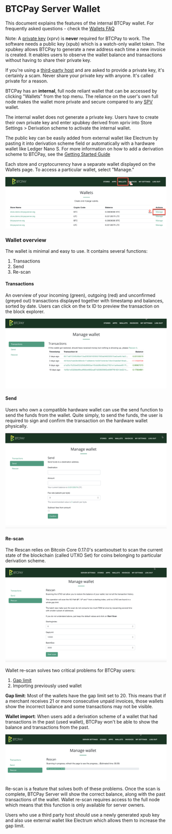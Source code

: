 # BTCPay Server Wallet
This document explains the features of the internal BTCPay wallet. For frequently asked questions - check the [Wallets FAQ](FAQ-Wallet.md)

Note: A [private key](https://en.bitcoin.it/wiki/Private_key) (xprv) is **never** required for BTCPay to work. The software needs a public key (xpub) which is a watch-only wallet token. The xpubkey allows BTCPay to generate a new address each time a new invoice is created. It enables users to observe the wallet balance and transactions without having to share their private key.

If you're using a [third-party host](ThirdPartyHosting.md) and are asked to provide a private key, it's certainly a scam. Never share your private key with anyone. It's called private for a reason. 

BTCPay has an **internal**, full node reliant wallet that can be accessed by clicking "Wallets" from the top menu. The reliance on the user's own full node makes the wallet more private and secure compared to any [SPV](https://en.bitcoin.it/wiki/Thin_Client_Security#Simplified_Payment_Verification_.28SPV.29) wallet.

The internal wallet does not generate a private key. Users have to create their own private key and enter xpubkey derived from xpriv into Store Settings > Derivation scheme to activate the internal wallet. 

The public key can be easily added from external wallet like Electrum by pasting it into derivation scheme field or automatically with a hardware wallet like Ledger Nano S. For more information on how to add a derivation scheme to BTCPay, see the [Getting Started Guide](GettingStarted.md)

Each store and cryptocurrency have a separate wallet displayed on the Wallets page.  To access a particular wallet, select "Manage."

![Wallets Page BTCPay](img/BTCPayWallets1.png)

### Wallet overview

The wallet is minimal and easy to use. It contains several functions:
1. Transactions
2. Send 
3. Re-scan

#### Transactions
An overview of your incoming (green), outgoing (red) and unconfirmed (greyed out) transactions displayed together with timestamp and balances, sorted by date. Users can click on the tx ID to preview the transaction on the block explorer.

![Individual Wallet](img/BTCPayWallets2.png)

#### Send
Users who own a compatible hardware wallet can use the send function to send the funds from the wallet. Quite simply, to send the funds, the user is required to sign and confirm the transaction on the hardware wallet physically.

![Send from the Wallet](img/BTCPayWallets3.png)

#### Re-scan
The Rescan relies on Bitcoin Core 0.17.0's scantxoutset to scan the current state of the blockchain (called UTXO Set) for coins belonging to particular derivation scheme. 

![Wallet rescan](img/BTCPayWallets4.png)

Wallet re-scan solves two critical problems for BTCPay users:
1. [Gap limit](FAQ/FAQ-Wallet.md#missing-payments-in-my-software-or-hardware-wallet)
2. Importing previously used wallet

**Gap limit**: Most of the wallets have the gap limit set to 20. This means that if a merchant receives 21 or more consecutive unpaid invoices, those wallets show the incorrect balance and some transactions may not be visible.

**Wallet import**: When users add a derivation scheme of a wallet that had transactions in the past (used wallet), BTCPay won't be able to show the balance and transactions from the past.

![Wallet rescan progress](img/BTCPayWallets5.png)

Re-scan is a feature that solves both of these problems. Once the scan is complete, BTCPay Server will show the correct balance, along with the past transactions of the wallet. Wallet re-scan requires access to the full node which means that this function is only available for server owners.

Users who use a third party host should use a newly generated xpub key and also use external wallet like Electrum which allows them to increase the gap limit.

